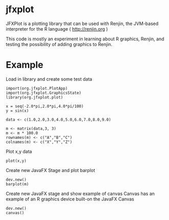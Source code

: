 # jfxplot
JFXPlot is a plotting library that can be used with Renjin, the JVM-based interpreter for the R language ( http://renjin.org )

This code is mostly an experiment in learning about R graphics, Renjin, and testing the possibility of adding graphics to Renjin.

# Example

Load in library and create some test data

    import(org.jfxplot.PlotApp)
    import(org.jfxplot.GraphicsState)
    library(org.jfxplot.plot)

    x = seq(-2.0*pi,2.0*pi,4.0*pi/100)
    y = sin(x)

    data <- c(1.0,2.0,3.0,4.0,5.0,6.0,7.0,8.0,9.0)

    m <- matrix(data,3, 3)
    m <- m * 100.0
    rownames(m) <- c("A","B","C")
    colnames(m) <- c("X","Y","Z")


Plot x,y data

    plot(x,y)

Create new JavaFX Stage and plot barplot

    dev.new()
    barplot(m)

Create new JavaFX stage and show example of canvas
Canvas has an example of an R graphics device built-on the JavaFX Canvas

    dev.new()
    canvas()
